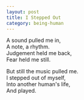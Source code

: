 ```yaml
---
layout: post
title: I Stepped Out
category: being-human
---
```


A sound pulled me in,  
A note, a rhythm.  
Judgement held me back,  
Fear held me still.

But still the music pulled me.  
I stepped out of myself,  
Into another human's life,  
And played.
